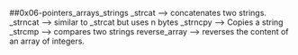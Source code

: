 ##0x06-pointers_arrays_strings
_strcat --> concatenates two strings.
_strncat --> similar to _strcat but uses n bytes
_strncpy --> Copies a string 
_strcmp --> compares two strings
reverse_array --> reverses the content of an array of integers.

